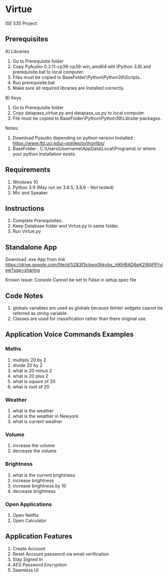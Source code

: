 # Virtue
ISE 535 Project

## Prerequisites

A) Libraries

1) Go to Prerequisite folder
2) Copy PyAudio-0.2.11-cp39-cp39-win_amd64.whl (Python 3.9) and prerequisite.bat to local computer.
3) Files must be copied to BaseFolder\Python\Python39\Scripts\.
4) Run prerequisite.bat
5) Make sure all required libraries are Installed correctly.

B) Keys

1) Go to Prerequisite folder
2) Copy datapass_virtue.py and datapass_us.py to local computer.
3) File must be copied to BaseFolder\Python\Python39\Lib\site-packages\.

Notes:
1) Download Pyaudio depending on python version Installed : https://www.lfd.uci.edu/~gohlke/pythonlibs/
2) BaseFolder : C:\Users\Username\AppData\Local\Programs\  or where your python Installation exists.

## Requirements

1) Windows 10
2) Python 3.9 (May run on 3.8.5, 3.8.6 - Not tested)
3) Mic and Speaker

## Instructions

1) Complete Prerequisites.
2) Keep Database folder and Virtue.py in same folder.
3) Run Virtue.py

## Standalone App

Download .exe App from link 
https://drive.google.com/file/d/1i283f3cbwo0hkybx_hIKHBAD6pK2WAPP/view?usp=sharing

Known Issue: Console Cannot be set to False in setup.spec file

## Code Notes

1) globals variables are used as globals because tkinter widgets caanot be referred as string variable.
2) Classes are used for classification rather than there original use.

## Application Voice Commands Examples

### Maths
1) multiply 20 by 2
2) divide 20 by 2
3) what is 20 minus 2
4) what is 20 plus 2
5) what is square of 20
6) what is root of 20

### Weather
1) what is the weather
2) what is the weather in Newyork
3) what is current weather

### Volume
1) increase the volume
2) decrease the volume

### Brightness
1) what is the current brightness
2) increase brightness
3) increase brightness by 10
4) decrease brightness

### Open Applications
1) Open Netflix
2) Open Calculator

## Application Features

1) Create Account
2) Reset Account password via email verification
3) Stay Signed In
4) AES Password Encryption
5) Seamless UI
